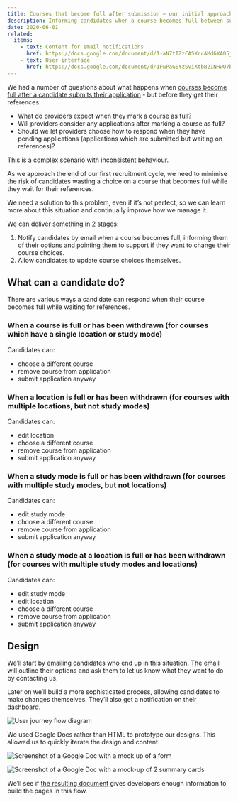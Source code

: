 ```yaml
---
title: Courses that become full after submission – our initial approach
description: Informing candidates when a course becomes full between submission and the provider receiving it, and letting them decide what to do.
date: 2020-06-01
related:
  items:
    - text: Content for email notifications
      href: https://docs.google.com/document/d/1-aN7tIZzCASXrcAMd6XA05jrrslDTP0QCCp9Y6Zer_g/
    - text: User interface
      href: https://docs.google.com/document/d/1FwPaGSYzSViXtbB2INHwO7bdxr0fFFUpVs4z978tW9Q/
---
```


We had a number of questions about what happens when [courses become full after a candidate submits their application](/apply-for-teacher-training/course-full-after-submitting/) - but before they get their references:

* What do providers expect when they mark a course as full?
* Will providers consider any applications after marking a course as full?
* Should we let providers choose how to respond when they have pending applications (applications which are submitted but waiting on references)?

This is a complex scenario with inconsistent behaviour.

As we approach the end of our first recruitment cycle, we need to minimise the risk of candidates wasting a choice on a course that becomes full while they wait for their references.

We need a solution to this problem, even if it’s not perfect, so we can learn more about this situation and continually improve how we manage it.

We can deliver something in 2 stages:

1. Notify candidates by email when a course becomes full, informing them of their options and pointing them to support if they want to change their course choices.
2. Allow candidates to update course choices themselves.

## What can a candidate do?

There are various ways a candidate can respond when their course becomes full while waiting for references.

### When a course is full or has been withdrawn (for courses which have a single location or study mode)

Candidates can:

* choose a different course
* remove course from application
* submit application anyway

### When a location is full or has been withdrawn (for courses with multiple locations, but not study modes)

Candidates can:

* edit location
* choose a different course
* remove course from application
* submit application anyway

### When a study mode is full or has been withdrawn (for courses with multiple study modes, but not locations)

Candidates can:

* edit study mode
* choose a different course
* remove course from application
* submit application anyway

### When a study mode at a location is full or has been withdrawn (for courses with multiple study modes and locations)

Candidates can:

* edit study mode
* edit location
* choose a different course
* remove course from application
* submit application anyway

## Design

We’ll start by emailing candidates who end up in this situation. [The email](https://docs.google.com/document/d/1-aN7tIZzCASXrcAMd6XA05jrrslDTP0QCCp9Y6Zer_g/edit) will outline their options and ask them to let us know what they want to do by contacting us.

Later on we’ll build a more sophisticated process, allowing candidates to make changes themselves. They’ll also get a notification on their dashboard.

![User journey flow diagram](flow.svg)

We used Google Docs rather than HTML to prototype our designs. This allowed us to quickly iterate the design and content.

![Screenshot of a Google Doc with a mock up of a form](update-course-choice.png "Using a placeholder syntax to indicate which content can vary")

![Screenshot of a Google Doc with a mock-up of 2 summary cards](your-updated-course-choice.png "Using tables to imitate buttons and summary cards")

We’ll see if [the resulting document](https://docs.google.com/document/d/1FwPaGSYzSViXtbB2INHwO7bdxr0fFFUpVs4z978tW9Q/) gives developers enough information to build the pages in this flow.
